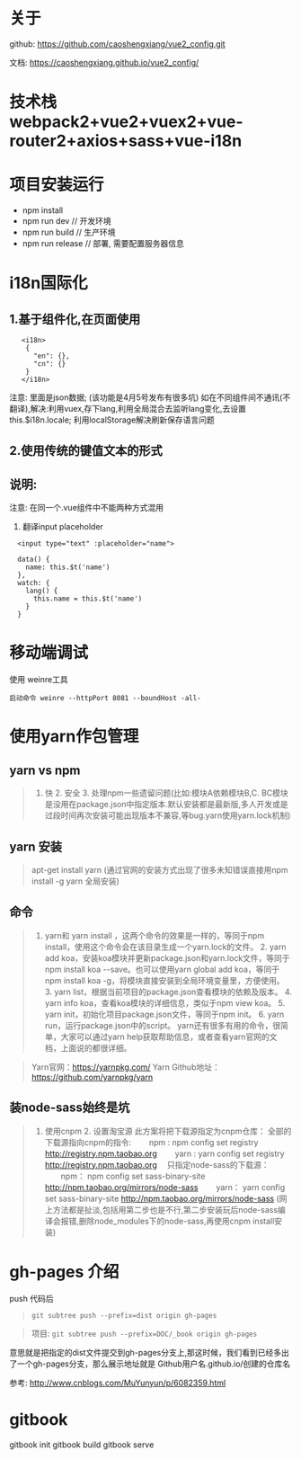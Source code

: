 # 关于
github: https://github.com/caoshengxiang/vue2_config.git

文档: https://caoshengxiang.github.io/vue2_config/

# 技术栈 webpack2+vue2+vuex2+vue-router2+axios+sass+vue-i18n

# 项目安装运行
* npm install
* npm run dev // 开发环境
* npm run build // 生产环境
* npm run release // 部署, 需要配置服务器信息

# i18n国际化
## 1.基于组件化,在页面使用
```
   <i18n>
    {
      "en": {},
      "cn": {}
    }
   </i18n>
```
  注意: 里面是json数据; (该功能是4月5号发布有很多坑)
  如在不同组件间不通讯(不翻译),解决:利用vuex,存下lang,利用全局混合去监听lang变化,去设置this.$i18n.locale; 利用localStorage解决刷新保存语言问题

## 2.使用传统的键值文本的形式

## 说明:
  注意: 在同一个.vue组件中不能两种方式混用
  1. 翻译input placeholder
  ```
    <input type="text" :placeholder="name">
  ```
  ```
    data() {
      name: this.$t('name')
    },
    watch: {
      lang() {
        this.name = this.$t('name')
      }
    }
  ```

# 移动端调试
使用 weinre工具
```
启动命令 weinre --httpPort 8081 --boundHost -all-
```

# 使用yarn作包管理

## yarn vs npm
>   1. 快
    2. 安全
    3. 处理npm一些遗留问题(比如:模块A依赖模块B,C. BC模块是没用在package.json中指定版本.默认安装都是最新版,多人开发或是过段时间再次安装可能出现版本不兼容,等bug.yarn使用yarn.lock机制)

## yarn 安装
> apt-get install yarn
    (通过官网的安装方式出现了很多未知错误直接用npm install -g yarn 全局安装)

## 命令

>   1. yarn和 yarn install ，这两个命令的效果是一样的，等同于npm install，使用这个命令会在该目录生成一个yarn.lock的文件。
    2. yarn add koa，安装koa模块并更新package.json和yarn.lock文件，等同于npm install koa --save。也可以使用yarn global add koa，等同于npm install koa -g，将模块直接安装到全局环境变量里，方便使用。
    3. yarn list，根据当前项目的package.json查看模块的依赖及版本。
    4. yarn info koa，查看koa模块的详细信息，类似于npm view koa。
    5. yarn init，初始化项目package.json文件，等同于npm init。
    6. yarn run，运行package.json中的script。
    yarn还有很多有用的命令，很简单，大家可以通过yarn help获取帮助信息，或者查看yarn官网的文档，上面说的都很详细。

>    Yarn官网：https://yarnpkg.com/
    Yarn Github地址：https://github.com/yarnpkg/yarn

## 装node-sass始终是坑
>   1. 使用cnpm
    2. 设置淘宝源
    此方案将把下载源指定为cnpm仓库：
    全部的下载源指向cnpm的指令:
    　　npm :
    npm config set registry http://registry.npm.taobao.org
    　　yarn :
    yarn config set registry http://registry.npm.taobao.org
    　只指定node-sass的下载源：
    　　npm：
    npm config set sass-binary-site http://npm.taobao.org/mirrors/node-sass
    　　yarn：
    yarn config set sass-binary-site http://npm.taobao.org/mirrors/node-sass
    (网上方法都是扯淡,包括用第二步也是不行,第二步安装玩后node-sass编译会报错,删除node_modules下的node-sass,再使用cnpm install安装)

# gh-pages 介绍
push 代码后
> `git subtree push --prefix=dist origin gh-pages`

> 项目: `git subtree push --prefix=DOC/_book origin gh-pages`


意思就是把指定的dist文件提交到gh-pages分支上,那这时候，我们看到已经多出了一个gh-pages分支，那么展示地址就是 Github用户名.github.io/创建的仓库名

参考:
http://www.cnblogs.com/MuYunyun/p/6082359.html

# gitbook
gitbook init
gitbook build
gitbook serve
